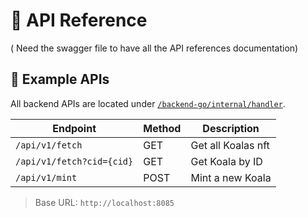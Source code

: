 # 🐨 API Reference

( Need the swagger file to have all the API references documentation)

## 📡 Example APIs

All backend APIs are located under [`/backend-go/internal/handler`](../backend-go/internal/handler).

| Endpoint                  | Method | Description        |
| ------------------------- | ------ | ------------------ |
| `/api/v1/fetch`           | GET    | Get all Koalas nft |
| `/api/v1/fetch?cid={cid}` | GET    | Get Koala by ID    |
| `/api/v1/mint`            | POST   | Mint a new Koala   |

> Base URL: `http://localhost:8085`

